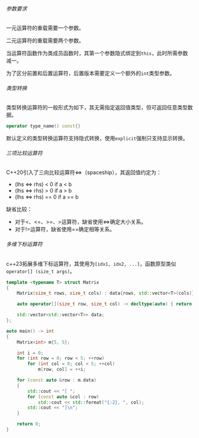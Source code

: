 ###### 参数要求

一元运算符的重载需要一个参数。

二元运算符的重载需要两个参数。

当运算符函数作为类成员函数时，其第一个参数隐式绑定到`this`，此时所需参数减一。

为了区分前置和后置运算符，后置版本需要定义一个额外的`int`类型参数。

###### 类型转换

类型转换运算符的一般形式为如下，其无需指定返回值类型，但可返回任意类型数据。

```cpp
operator type_name() const{}
```

默认定义的类型转换运算符支持隐式转换，使用`explicit`强制只支持显示转换。

###### 三项比较运算符

C++20引入了三向比较运算符<=>（spaceship），其返回值约定为：

* (lhs <=> rhs) < 0 if a < b
* (lhs <=> rhs) > 0 if a > b
* (lhs <=> rhs) == 0 if a == b

缺省比较：

* 对于<、<=、>=、>运算符，缺省使用<=>确定大小关系。
* 对于!=运算符，缺省使用==确定相等关系。

###### 多维下标运算符

c++23拓展多维下标运算符，其使用为`[idx1, idx2, ...]`，函数原型类似`operator[] (size_t args)`。

```cpp
template <typename T> struct Matrix
{
    Matrix(size_t rows, size_t cols) : data{rows, std::vector<T>(cols)} { }

    auto operator[](size_t row, size_t col) -> decltype(auto) { return data[row][col]; }

    std::vector<std::vector<T>> data;
};

auto main() -> int
{
    Matrix<int> m{5, 5};

    int i = 0;
    for (int row = 0; row < 5; ++row)
        for (int col = 0; col < 5; ++col)
            m[row, col] = ++i;

    for (const auto &row : m.data)
    {
        std::cout << "[ ";
        for (const auto &col : row)
            std::cout << std::format("{:2}, ", col);
        std::cout << "]\n";
    }

    return 0;
}
```

